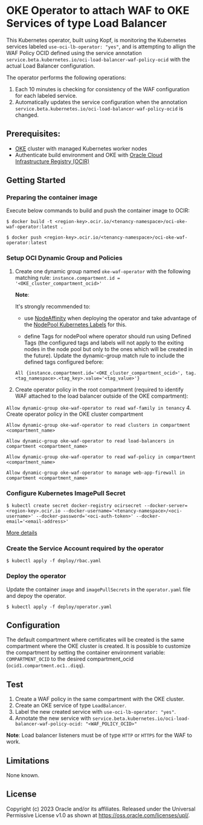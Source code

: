 # OKE Operator to attach WAF to OKE Services of type Load Balancer

This Kubernetes operator, built using Kopf, is monitoring the Kubernetes services labeled `use-oci-lb-operator: "yes"`, and is attempting to allign the WAF Policy OCID defined using the service annotation `service.beta.kubernetes.io/oci-load-balancer-waf-policy-ocid` with  the actual Load Balancer configuration.

The operator performs the following operations:

1. Each 10 minutes is checking for consistency of the WAF configuration for each labeled service.
2. Automatically updates the service configuration when the annotation `service.beta.kubernetes.io/oci-load-balancer-waf-policy-ocid` is changed.


## Prerequisites:

- [OKE](https://docs.oracle.com/en-us/iaas/Content/ContEng/Concepts/contengoverview.htm) cluster with managed Kubernetes worker nodes
- Authenticate build environment and OKE with [Oracle Cloud Infrastructure Registry (OCIR)](https://docs.oracle.com/en-us/iaas/Content/Functions/Tasks/functionslogintoocir.htm)

## Getting Started

### Preparing the container image

Execute below commands to build and push the container image to OCIR:

  `$ docker build -t <region-key>.ocir.io/<tenancy-namespace>/oci-oke-waf-operator:latest .`
  
  `$ docker push <region-key>.ocir.io/<tenancy-namespace>/oci-oke-waf-operator:latest`

### Setup OCI Dynamic Group and Policies

1. Create one dynamic group named `oke-waf-operator` with the following matching rule:
  `instance.compartment.id = '<OKE_cluster_compartment_ocid>'`

    **Note**:

    It's strongly recommended to:
    - use [NodeAffinity](https://kubernetes.io/docs/concepts/scheduling-eviction/assign-pod-node/) when deploying the operator and take advantage of the [NodePool Kubernetes Labels](https://docs.oracle.com/en-us/iaas/Content/ContEng/Tasks/contengmodifyingnodepool.htm) for this.

    - define Tags for nodePool where operator should run using Defined Tags (the configured tags and labels will not apply to the exiting nodes in the node pool but only to the ones which will be created in the future). Update the dynamic-group match rule to include the defined tags configured before:

    `All {instance.compartment.id='<OKE_cluster_compartment_ocid>', tag.<tag_namespace>.<tag_key>.value='<tag_value>'}`

2. Create operator policy in the root compartment (required to identify WAF attached to the load balancer outside of the OKE compartment):
   
  `Allow dynamic-group oke-waf-operator to read waf-family in tenancy`
4. Create operator policy in the OKE cluster compartment

  `Allow dynamic-group oke-waf-operator to read clusters in compartment <compartment_name>`

  `Allow dynamic-group oke-waf-operator to read load-balancers in compartment <compartment_name>`

  `Allow dynamic-group oke-waf-operator to read waf-policy in compartment <compartment_name>`
  
  `Allow dynamic-group oke-waf-operator to manage web-app-firewall in compartment <compartment_name>`

  

### Configure Kubernetes ImagePull Secret

  ```$ kubectl create secret docker-registry ocirsecret --docker-server=<region-key>.ocir.io --docker-username='<tenancy-namespace>/<oci-username>' --docker-password='<oci-auth-token>' --docker-email='<email-address>'```

[More details](https://www.oracle.com/webfolder/technetwork/tutorials/obe/oci/oke-and-registry/index.html#CreateaSecretfortheTutorial)


### Create the Service Account required by the operator

  `$ kubectl apply -f deploy/rbac.yaml`

### Deploy the operator

Update the container `image` and `imagePullSecrets` in the `operator.yaml` file and depoy the operator.

  `$ kubectl apply -f deploy/operator.yaml`

## Configuration

The default compartment where certificates will be created is the same compartment where the OKE cluster is created.
It is possible to customize the compartment by setting the container environment variable: `COMPARTMENT_OCID` to the desired compartment_ocid (`ocid1.compartment.oc1..diqq`).

## Test

1. Create a WAF policy in the same compartment with the OKE cluster.
2. Create an OKE service of type `LoadBalancer`.
3. Label the new created service with `use-oci-lb-operator: "yes"`.
4. Annotate the new service with `service.beta.kubernetes.io/oci-load-balancer-waf-policy-ocid: "<WAF_POLICY_OCID>"`

  **Note**:
  Load balancer listeners must be of type `HTTP` or `HTTPS` for the WAF to work.

## Limitations

None known.

## License

Copyright (c) 2023 Oracle and/or its affiliates.
Released under the Universal Permissive License v1.0 as shown at <https://oss.oracle.com/licenses/upl/>.
